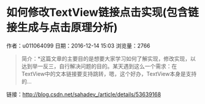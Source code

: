 # 如何修改TextView链接点击实现(包含链接生成与点击原理分析)
作者：u011064099
日期：2016-12-14 15:03
浏览量：2766
> 简介：*这篇文章的主要目的是想要大家学习如何了解实现，修改实现，以达到举一反三，自行解决问题的目的。某天遇到这么一个需求：在TextView中的文本链接要支持跳转，嗯，这个好办，TextView本身是支持的...

 链接：http://blog.csdn.net/sahadev_/article/details/53639168
